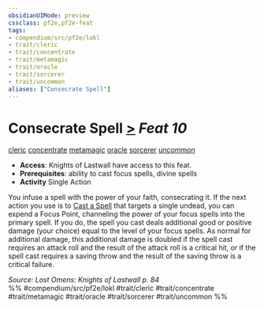 ```yaml
---
obsidianUIMode: preview
cssclass: pf2e,pf2e-feat
tags:
- compendium/src/pf2e/lokl
- trait/cleric
- trait/concentrate
- trait/metamagic
- trait/oracle
- trait/sorcerer
- trait/uncommon
aliases: ["Consecrate Spell"]
---
```

# Consecrate Spell  [>](rules/core-rulebook/chapter-9-playing-the-game.md#Actions "Single Action") *Feat 10*  
[cleric](rules/traits/cleric.md)  [concentrate](rules/traits/concentrate.md)  [metamagic](rules/traits/metamagic.md)  [oracle](rules/traits/oracle-apg.md)  [sorcerer](rules/traits/sorcerer.md)  [uncommon](rules/traits/uncommon.md)  

- **Access**: Knights of Lastwall have access to this feat.
- **Prerequisites**: ability to cast focus spells, divine spells
- **Activity** Single Action

You infuse a spell with the power of your faith, consecrating it. If the next action you use is to [Cast a Spell](rules/actions/cast-a-spell.md) that targets a single undead, you can expend a Focus Point, channeling the power of your focus spells into the primary spell. If you do, the spell you cast deals additional good or positive damage (your choice) equal to the level of your focus spells. As normal for additional damage, this additional damage is doubled if the spell cast requires an attack roll and the result of the attack roll is a critical hit, or if the spell cast requires a saving throw and the result of the saving throw is a critical failure.

*Source: Lost Omens: Knights of Lastwall p. 84*  
%% #compendium/src/pf2e/lokl #trait/cleric #trait/concentrate #trait/metamagic #trait/oracle #trait/sorcerer #trait/uncommon %%